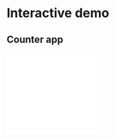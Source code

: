 # Interactive demo

## Counter app

<iframe src="/demos/counter" width="200" height="180" frameborder="no">

##